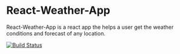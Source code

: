 # React-Weather-App
React-Weather-App is a react app the helps a user get the weather conditions and forecast of any location.

[![Build Status](https://travis-ci.org/UggoPrince/React-Weather-App.svg?branch=develop)](https://travis-ci.org/UggoPrince/React-Weather-App)
